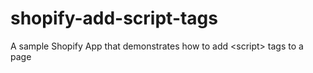 # shopify-add-script-tags
A sample Shopify App that demonstrates how to add &lt;script> tags to a page
